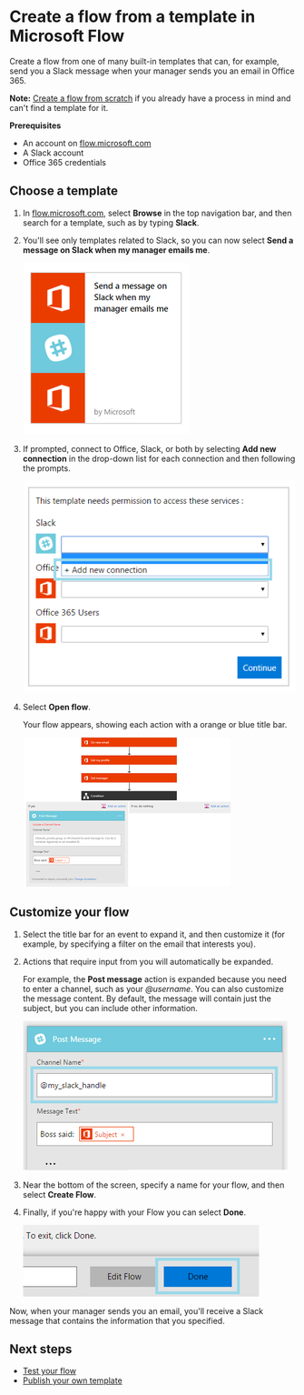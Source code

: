 <properties
    pageTitle="Create a flow from a template | Microsoft Flow"
    description="Create a flow from any of several built-in templates."
    services=""
    suite="flow"
    documentationCenter="na"
    authors="aftowen"
    manager="erikre"
    editor=""
    tags=""
 />

<tags
  ms.service="flow"
    ms.devlang="na"
    ms.topic="article"
    ms.tgt_pltfrm="na"
    ms.workload="na"
   ms.date="04/23/2016"
   ms.author="anneta"/>

# Create a flow from a template in Microsoft Flow #
Create a flow from one of many built-in templates that can, for example, send you a Slack message when your manager sends you an email in Office 365.

**Note:** [Create a flow from scratch](get-started-logic-flow.md) if you already have a process in mind and can't find a template for it.

**Prerequisites**

- An account on [flow.microsoft.com](https://flow.microsoft.com)
- A Slack account
- Office 365 credentials

## Choose a template

1. In [flow.microsoft.com](https://flow.microsoft.com), select **Browse** in the top navigation bar, and then search for a template, such as by typing **Slack**.

1. You'll see only templates related to Slack, so you can now select **Send a message on Slack when my manager emails me**.

	![New option in the left navigation bar](./media/get-started-logic-template/select-template.png)
	
1. If prompted, connect to Office, Slack, or both by selecting **Add new connection** in the drop-down list for each connection and then following the prompts.

	![List of connections that the template requires](./media/get-started-logic-template/confirm-connections.png)

1. Select **Open flow**.

	Your flow appears, showing each action with a orange or blue title bar.

	![Default events and actions from template](./media/get-started-logic-template/template-default.png)

## Customize your flow ##

1. Select the title bar for an event to expand it, and then customize it (for example, by specifying a filter on the email that interests you).


1. Actions that require input from you will automatically be expanded.

	For example, the **Post message** action is expanded because you need to enter a channel, such as your *@username*. You can also customize the message content. By default, the message will contain just the subject, but you can include other information.

	![Specify channel for slack](./media/get-started-logic-template/specify-keyword.png)

1. Near the bottom of the screen, specify a name for your flow, and then select **Create Flow**.

1. Finally, if you're happy with your Flow you can select **Done**.

	![Done button](./media/get-started-logic-template/done.png)

Now, when your manager sends you an email, you'll receive a Slack message that contains the information that you specified.

## Next steps ##

- [Test your flow](testing-flows.md)
- [Publish your own template](publish-a-template.md)
